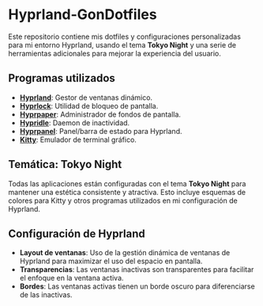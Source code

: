 # Hyprland-GonDotfiles

Este repositorio contiene mis dotfiles y configuraciones personalizadas para mi entorno Hyprland, usando el tema **Tokyo Night** y una serie de herramientas adicionales para mejorar la experiencia del usuario.

## Programas utilizados

- **[Hyprland](https://github.com/hyprwm/Hyprland)**: Gestor de ventanas dinámico.
- **[Hyprlock](https://github.com/hyprwm/Hyprland/wiki/Hyprlock)**: Utilidad de bloqueo de pantalla.
- **[Hyprpaper](https://github.com/hyprwm/Hyprpaper)**: Administrador de fondos de pantalla.
- **[Hypridle](https://github.com/hyprwm/Hyprland/wiki/Hypridle)**: Daemon de inactividad.
- **[Hyprpanel](https://github.com/hyprwm/Hyprland/wiki/Hyprpanel)**: Panel/barra de estado para Hyprland.
- **[Kitty](https://sw.kovidgoyal.net/kitty/)**: Emulador de terminal gráfico.

## Temática: Tokyo Night

Todas las aplicaciones están configuradas con el tema **Tokyo Night** para mantener una estética consistente y atractiva. Esto incluye esquemas de colores para Kitty y otros programas utilizados en mi configuración de Hyprland.

## Configuración de Hyprland

- **Layout de ventanas**: Uso de la gestión dinámica de ventanas de Hyprland para maximizar el uso del espacio en pantalla.
- **Transparencias**: Las ventanas inactivas son transparentes para facilitar el enfoque en la ventana activa.
- **Bordes**: Las ventanas activas tienen un borde oscuro para diferenciarse de las inactivas.

